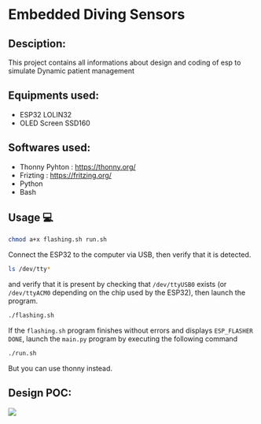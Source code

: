 # Embedded Diving Sensors

## Desciption: 

This project contains all informations about design and coding of esp to simulate Dynamic patient management

## Equipments used: 

- ESP32 LOLIN32
- OLED Screen SSD160

## Softwares used: 

- Thonny Pyhton : https://thonny.org/
- Frizting : https://fritzing.org/
- Python
- Bash

## Usage 💻

```bash
chmod a+x flashing.sh run.sh
```
Connect the ESP32 to the computer via USB, then verify that it is detected.

```bash
ls /dev/tty*
``` 

and verify that it is present by checking that `/dev/ttyUSB0` exists (or `/dev/ttyACM0` depending on the chip used by the ESP32), then launch the program.

```bash
./flashing.sh
```

If the `flashing.sh` program finishes without errors and displays `ESP_FLASHER DONE`, launch the `main.py` program by executing the following command

```bash
./run.sh
```

But you can use thonny instead.

## Design POC: 

<img src="https://github.com/Bl4ck-Mesa-Lab/General-Electronics/blob/main/Pictures/Example.png"/>
